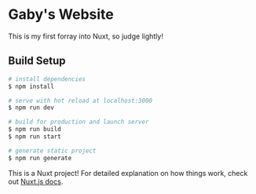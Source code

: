 # Gaby's Website

This is my first forray into Nuxt, so judge lightly!

## Build Setup

```bash
# install dependencies
$ npm install

# serve with hot reload at localhost:3000
$ npm run dev

# build for production and launch server
$ npm run build
$ npm run start

# generate static project
$ npm run generate
```
This is a Nuxt project!
For detailed explanation on how things work, check out [Nuxt.js docs](https://nuxtjs.org).
